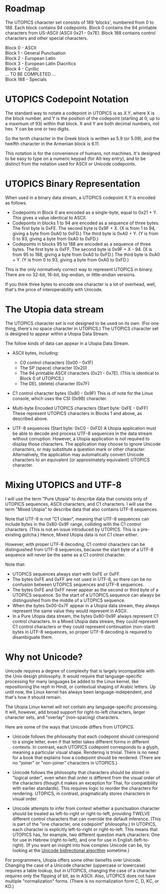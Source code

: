 # Roadmap

The UTOPICS character set consists of 189 'blocks', numbered from 0 to 188. Each block contains 94 codepoints. Block 0 contains the 94 printable characters from US-ASCII (ASCII 0x21 - 0x7E). Block 188 contains control characters and other special characters.

Block 0 - ASCII  
Block 1 - General Punctuation  
Block 2 - European Latin  
Block 3 - European Latin Diacritics  
Block 4 - Cyrillic  
... TO BE COMPLETED ...  
Block 188 - Specials

# UTOPICS Codepoint Notation

The standard way to notate a codepoint in UTOPICS is as _X.Y_, where X is the block number, and Y is the position of the codepoint (starting at 0, up to a maximum of 93) within that block. X and Y are both decimal numbers, not hex. Y can be one or two digits.

So the tenth character in the Greek block is written as 5.9 (or 5.09), and the twelfth character in the Armenian block is 6.11.

This notation is for the convenience of humans, not machines. It's designed to be easy to type on a numeric keypad (for Alt-key entry), and to be distinct from the notation used for ASCII or Unicode codepoints.

# UTOPICS Binary Representation

When used in a binary data stream, a UTOPICS codepoint X.Y is encoded as follows.

* Codepoints in Block 0 are encoded as a single-byte, equal to 0x21 + Y. This gives a value identical to ASCII.
* Codepoints in blocks 1 to 94 are encoded as a sequence of three bytes. The first byte is 0xFE. The second byte is 0x9F + X. (X is from 1 to 94, giving a byte from 0xA0 to 0xFD.) The third byte is 0xA0 + Y. (Y is from 0 to 93, giving a byte from 0xA0 to 0xFD.)
* Codepoints in blocks 95 to 188 are encoded as a sequence of three bytes. The first byte is 0xFF. The second byte is 0x9F + X - 94. (X is from 95 to 188, giving a byte from 0xA0 to 0xFD.) The third byte is 0xA0 + Y. (Y is from 0 to 93, giving a byte from 0xA0 to 0xFD.)

This is the only normatively correct way to represent UTOPICS in binary. There are no 32-bit, 16-bit, big-endian, or little-endian versions.

If you think three bytes to encode one character is a lot of overhead, well, that's the price of interoperability with Unicode.

# The Utopia data stream

The UTOPICS character set is not designed to be used on its own. (For one thing, there's no space character in UTOPICS.) The UTOPICS character set is designed to appear within a Utopia Data Stream.

The follow kinds of data can appear in a Utopia Data Stream.

 * ASCII bytes, including:
   * C0 control characters (0x00 - 0x1F)
   * The SP (space) character (0x20)
   * The 94 printable ASCII characters (0x21 - 0x7E). (This is identical to Block 0 of UTOPICS.)
   * The DEL (delete) character (0x7F)

 * C1 control character bytes (0x80 - 0x9F)
   This is of note for the Linux console, which uses the CSI (0x9B) character.

 * Multi-byte Encoded UTOPICS characters (Start byte: 0xFE - 0xFF)
   These represent UTOPICS characters in Blocks 1 and above, as described above.

 * UTF-8 sequences (Start byte: 0xC0 - 0xFD)
   A Utopia application must be able to decode and process UTF-8 sequences in the data stream without corruption. However, a Utopia application is not required to display those characters. The application may choose to ignore Unicode characters, or may substitute a question mark or other character. Alternatively, the application may automatically convert Unicode characters to an equivalent (or approximately equivalent) UTOPICS character.

# Mixing UTOPICS and UTF-8

I will use the term "Pure Utopia" to describe data that consists only of UTOPICS sequences, ASCII characters, and C1 characters. I will use the term "Mixed Utopia" to describe data that also contains UTF-8 sequences.

Note that UTF-8 is not "C1 clean", meaning that UTF-8 sequences can include bytes in the 0x80-0x9F range, colliding with the C1 control characters. (This is not an issue introduced by UTOPICS. This is a pre-existing gotcha.) Hence, Mixed Utopia data is not C1 clean either.

However, with proper UTF-8 decoding, C1 control characters can be distinguished from UTF-8 sequences, because the start byte of a UTF-8 sequence will never be the same as a C1 control character.

Note that:
 * UTOPICS sequences always start with 0xFE or 0xFF.
 * The bytes 0xFE and 0xFF are not used in UTF-8, so there can be no confusion between UTOPICS sequences and UTF-8 sequences.
 * The bytes 0xFE and 0xFF never appear as the second or third byte of a UTOPICS sequence. So the start of a UTOPICS sequence can always be distinguished from the middle of a UTOPICS sequence.
 * When the bytes 0x00-0x7F appear in a Utopia data stream, they always represent the same value they would represent in ASCII.
 * In a Pure Utopia data stream, the bytes 0x80-0x9F always represent C1 control characters. In a Mixed Utopia data stream, they could represent C1 control characters or they could represent continuation (non-start) bytes in UTF-8 sequences, so proper UTF-8 decoding is required to disambiguate them.

# Why not Unicode?

Unicode requires a degree of complexity that is largely incompatible with the Unix design philosophy. It would require that language-specific processing for many languages be added to the Linux kernel, like repositioning the reph in Hindi, or contextual shaping of Arabic letters. Up until now, the Linux kernel has always been language-independent, and that's how it should remain. 

The Utopia Linux kernel will not contain any language-specific processing. It will, however, add broad support for right-to-left characters, larger character sets, and "overlay" (non-spacing) characters.

Here are some of the ways that Unicode differs from UTOPICS.

* Unicode follows the philosophy that each codepoint should correspond to a single letter, even if that letter takes different forms in different contexts. In contrast, each UTOPICS codepoint corresponds to a glyph, meaning a particular visual shape. Rendering is trivial. There is no need for a book that explains how a codepoint should be rendered. (There are no "joiner" or "non-joiner" characters in UTOPICS.)

* Unicode follows the philosophy that characters should be stored in "logical order", even when that order is different from the visual order of the characters (though it makes an exception for Thai, for compatibility with earlier standards). This requires logic to reorder the characters for rendering. UTOPICS, in contrast, pragmatically stores characters in visual order.

* Unicode attempts to infer from context whether a punctuation character should be treated as left-to-right or right-to-left, providing TWELVE different control characters that can override the default inference. (This is part of the "one character, one codepoint" philosophy.) In UTOPICS, each character is explicitly left-to-right or right-to-left. This means that UTOPICS has, for example, two different question mark characters: One for use in Hebrew (right-to-left), and one for use in English (left-to-right). (If you want an insight into how complex Unicode can be, try looking at the [Unicode bidirectional algorithm](https://unicode.org/reports/tr9/) sometime.)

For programmers, Utopia offers some other benefits over Unicode. Changing the case of a Unicode character (uppercase or lowercase) requires a table lookup, but in UTOPICS, changing the case of a character requires only the flipping of bit, as in ASCII. Also, UTOPICS does not have multiple "normalization" forms. (There is no normalization form C, D, KC, or KD.)
